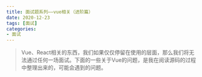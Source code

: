 ```yaml
---
title: 面试题系列——vue相关（进阶篇）
date: 2020-12-23
tags: [面试]
categories: 
- 面试
---
```


> Vue、React相关的东西，我们如果仅仅停留在使用的层面，那么我们将无法通过任何一场面试。下面的一些关于Vue的问题，是我在阅读源码的过程中整理出来的，可能会遇到的问题。



